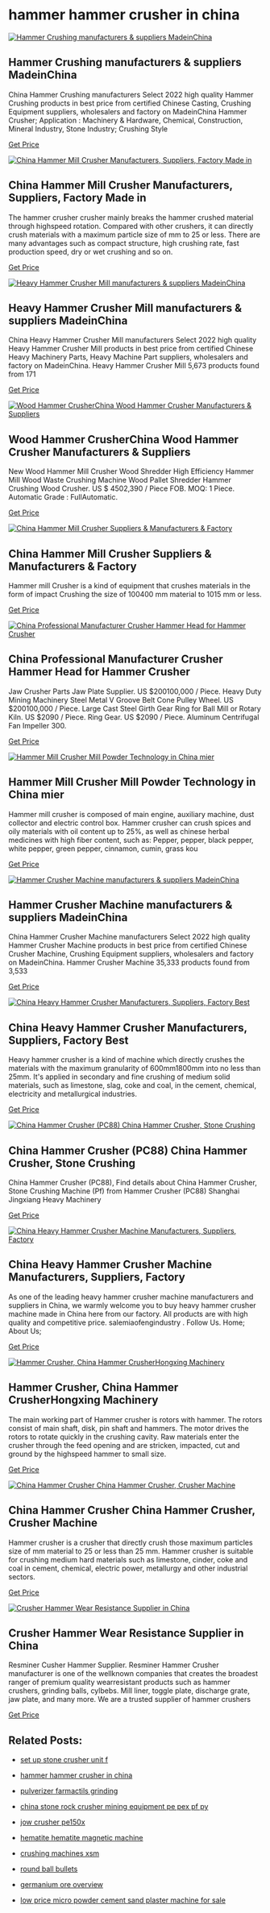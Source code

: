# hammer hammer crusher in china
<a href="https://mnn.zoosnet.net/LR/Chatpre.aspx?id=MNN94995150&p=https://vbl.co.za/" target="_blank">![Hammer Crushing manufacturers & suppliers MadeinChina](https://raw.githubusercontent.com/gcmcrusher/imgs/main/503.jpg)</a>
## Hammer Crushing manufacturers & suppliers MadeinChina
China Hammer Crushing manufacturers Select 2022 high quality Hammer Crushing products in best price from certified Chinese Casting, Crushing Equipment suppliers, wholesalers and factory on MadeinChina Hammer Crusher; Application : Machinery & Hardware, Chemical, Construction, Mineral Industry, Stone Industry; Crushing Style 
<a href="https://mnn.zoosnet.net/LR/Chatpre.aspx?id=MNN94995150&p=https://vbl.co.za/" target="_blank">Get Price</a>
<a href="https://mnn.zoosnet.net/LR/Chatpre.aspx?id=MNN94995150&p=https://vbl.co.za/" target="_blank">![China Hammer Mill Crusher Manufacturers, Suppliers, Factory Made in ](https://raw.githubusercontent.com/gcmcrusher/imgs/main/669.jpg)</a>
## China Hammer Mill Crusher Manufacturers, Suppliers, Factory Made in 
The hammer crusher crusher mainly breaks the hammer crushed material through highspeed rotation. Compared with other crushers, it can directly crush materials with a maximum particle size of mm to 25 or less. There are many advantages such as compact structure, high crushing rate, fast production speed, dry or wet crushing and so on.
<a href="https://mnn.zoosnet.net/LR/Chatpre.aspx?id=MNN94995150&p=https://vbl.co.za/" target="_blank">Get Price</a>
<a href="https://mnn.zoosnet.net/LR/Chatpre.aspx?id=MNN94995150&p=https://vbl.co.za/" target="_blank">![Heavy Hammer Crusher Mill manufacturers & suppliers MadeinChina](https://raw.githubusercontent.com/gcmcrusher/imgs/main/183.jpg)</a>
## Heavy Hammer Crusher Mill manufacturers & suppliers MadeinChina
China Heavy Hammer Crusher Mill manufacturers Select 2022 high quality Heavy Hammer Crusher Mill products in best price from certified Chinese Heavy Machinery Parts, Heavy Machine Part suppliers, wholesalers and factory on MadeinChina. Heavy Hammer Crusher Mill 5,673 products found from 171
<a href="https://mnn.zoosnet.net/LR/Chatpre.aspx?id=MNN94995150&p=https://vbl.co.za/" target="_blank">Get Price</a>
<a href="https://mnn.zoosnet.net/LR/Chatpre.aspx?id=MNN94995150&p=https://vbl.co.za/" target="_blank">![Wood Hammer CrusherChina Wood Hammer Crusher Manufacturers & Suppliers ](https://raw.githubusercontent.com/gcmcrusher/imgs/main/513.jpg)</a>
## Wood Hammer CrusherChina Wood Hammer Crusher Manufacturers & Suppliers 
New Wood Hammer Mill Crusher Wood Shredder High Efficiency Hammer Mill Wood Waste Crushing Machine Wood Pallet Shredder Hammer Crushing Wood Crusher. US $ 4502,390 / Piece FOB. MOQ: 1 Piece. Automatic Grade : FullAutomatic.
<a href="https://mnn.zoosnet.net/LR/Chatpre.aspx?id=MNN94995150&p=https://vbl.co.za/" target="_blank">Get Price</a>
<a href="https://mnn.zoosnet.net/LR/Chatpre.aspx?id=MNN94995150&p=https://vbl.co.za/" target="_blank">![China Hammer Mill Crusher Suppliers & Manufacturers & Factory ](https://raw.githubusercontent.com/gcmcrusher/imgs/main/649.jpg)</a>
## China Hammer Mill Crusher Suppliers & Manufacturers & Factory 
Hammer mill Crusher is a kind of equipment that crushes materials in the form of impact Crushing the size of 100400 mm material to 1015 mm or less.
<a href="https://mnn.zoosnet.net/LR/Chatpre.aspx?id=MNN94995150&p=https://vbl.co.za/" target="_blank">Get Price</a>
<a href="https://mnn.zoosnet.net/LR/Chatpre.aspx?id=MNN94995150&p=https://vbl.co.za/" target="_blank">![China Professional Manufacturer Crusher Hammer Head for Hammer Crusher ](https://raw.githubusercontent.com/gcmcrusher/imgs/main/657.jpg)</a>
## China Professional Manufacturer Crusher Hammer Head for Hammer Crusher 
Jaw Crusher Parts Jaw Plate Supplier. US $200100,000 / Piece. Heavy Duty Mining Machinery Steel Metal V Groove Belt Cone Pulley Wheel. US $200100,000 / Piece. Large Cast Steel Girth Gear Ring for Ball Mill or Rotary Kiln. US $2090 / Piece. Ring Gear. US $2090 / Piece. Aluminum Centrifugal Fan Impeller 300.
<a href="https://mnn.zoosnet.net/LR/Chatpre.aspx?id=MNN94995150&p=https://vbl.co.za/" target="_blank">Get Price</a>
<a href="https://mnn.zoosnet.net/LR/Chatpre.aspx?id=MNN94995150&p=https://vbl.co.za/" target="_blank">![Hammer Mill Crusher Mill Powder Technology in China mier](https://raw.githubusercontent.com/gcmcrusher/imgs/main/350.jpg)</a>
## Hammer Mill Crusher Mill Powder Technology in China mier
Hammer mill crusher is composed of main engine, auxiliary machine, dust collector and electric control box. Hammer crusher can crush spices and oily materials with oil content up to 25%, as well as chinese herbal medicines with high fiber content, such as: Pepper, pepper, black pepper, white pepper, green pepper, cinnamon, cumin, grass kou 
<a href="https://mnn.zoosnet.net/LR/Chatpre.aspx?id=MNN94995150&p=https://vbl.co.za/" target="_blank">Get Price</a>
<a href="https://mnn.zoosnet.net/LR/Chatpre.aspx?id=MNN94995150&p=https://vbl.co.za/" target="_blank">![Hammer Crusher Machine manufacturers & suppliers MadeinChina](https://raw.githubusercontent.com/gcmcrusher/imgs/main/730.jpg)</a>
## Hammer Crusher Machine manufacturers & suppliers MadeinChina
China Hammer Crusher Machine manufacturers Select 2022 high quality Hammer Crusher Machine products in best price from certified Chinese Crusher Machine, Crushing Equipment suppliers, wholesalers and factory on MadeinChina. Hammer Crusher Machine 35,333 products found from 3,533
<a href="https://mnn.zoosnet.net/LR/Chatpre.aspx?id=MNN94995150&p=https://vbl.co.za/" target="_blank">Get Price</a>
<a href="https://mnn.zoosnet.net/LR/Chatpre.aspx?id=MNN94995150&p=https://vbl.co.za/" target="_blank">![China Heavy Hammer Crusher Manufacturers, Suppliers, Factory Best ](https://raw.githubusercontent.com/gcmcrusher/imgs/main/623.jpg)</a>
## China Heavy Hammer Crusher Manufacturers, Suppliers, Factory Best 
Heavy hammer crusher is a kind of machine which directly crushes the materials with the maximum granularity of 600mm1800mm into no less than 25mm. It's applied in secondary and fine crushing of medium solid materials, such as limestone, slag, coke and coal, in the cement, chemical, electricity and metallurgical industries.
<a href="https://mnn.zoosnet.net/LR/Chatpre.aspx?id=MNN94995150&p=https://vbl.co.za/" target="_blank">Get Price</a>
<a href="https://mnn.zoosnet.net/LR/Chatpre.aspx?id=MNN94995150&p=https://vbl.co.za/" target="_blank">![China Hammer Crusher (PC88) China Hammer Crusher, Stone Crushing ](https://raw.githubusercontent.com/gcmcrusher/imgs/main/814.jpg)</a>
## China Hammer Crusher (PC88) China Hammer Crusher, Stone Crushing 
China Hammer Crusher (PC88), Find details about China Hammer Crusher, Stone Crushing Machine (Pf) from Hammer Crusher (PC88) Shanghai Jingxiang Heavy Machinery 
<a href="https://mnn.zoosnet.net/LR/Chatpre.aspx?id=MNN94995150&p=https://vbl.co.za/" target="_blank">Get Price</a>
<a href="https://mnn.zoosnet.net/LR/Chatpre.aspx?id=MNN94995150&p=https://vbl.co.za/" target="_blank">![China Heavy Hammer Crusher Machine Manufacturers, Suppliers, Factory ](https://raw.githubusercontent.com/gcmcrusher/imgs/main/781.jpg)</a>
## China Heavy Hammer Crusher Machine Manufacturers, Suppliers, Factory 
As one of the leading heavy hammer crusher machine manufacturers and suppliers in China, we warmly welcome you to buy heavy hammer crusher machine made in China here from our factory. All products are with high quality and competitive price. salemiaofengindustry . Follow Us. Home; About Us;
<a href="https://mnn.zoosnet.net/LR/Chatpre.aspx?id=MNN94995150&p=https://vbl.co.za/" target="_blank">Get Price</a>
<a href="https://mnn.zoosnet.net/LR/Chatpre.aspx?id=MNN94995150&p=https://vbl.co.za/" target="_blank">![Hammer Crusher, China Hammer CrusherHongxing Machinery](https://raw.githubusercontent.com/gcmcrusher/imgs/main/162.jpg)</a>
## Hammer Crusher, China Hammer CrusherHongxing Machinery
The main working part of Hammer crusher is rotors with hammer. The rotors consist of main shaft, disk, pin shaft and hammers. The motor drives the rotors to rotate quickly in the crushing cavity. Raw materials enter the crusher through the feed opening and are stricken, impacted, cut and ground by the highspeed hammer to small size.
<a href="https://mnn.zoosnet.net/LR/Chatpre.aspx?id=MNN94995150&p=https://vbl.co.za/" target="_blank">Get Price</a>
<a href="https://mnn.zoosnet.net/LR/Chatpre.aspx?id=MNN94995150&p=https://vbl.co.za/" target="_blank">![China Hammer Crusher China Hammer Crusher, Crusher Machine](https://raw.githubusercontent.com/gcmcrusher/imgs/main/41.jpg)</a>
## China Hammer Crusher China Hammer Crusher, Crusher Machine
Hammer crusher is a crusher that directly crush those maximum particles size of mm material to 25 or less than 25 mm. Hammer crusher is suitable for crushing medium hard materials such as limestone, cinder, coke and coal in cement, chemical, electric power, metallurgy and other industrial sectors.
<a href="https://mnn.zoosnet.net/LR/Chatpre.aspx?id=MNN94995150&p=https://vbl.co.za/" target="_blank">Get Price</a>
<a href="https://mnn.zoosnet.net/LR/Chatpre.aspx?id=MNN94995150&p=https://vbl.co.za/" target="_blank">![Crusher Hammer Wear Resistance Supplier in China](https://raw.githubusercontent.com/gcmcrusher/imgs/main/9.jpg)</a>
## Crusher Hammer Wear Resistance Supplier in China
Resminer Cusher Hammer Supplier. Resminer Hammer Crusher manufacturer is one of the wellknown companies that creates the broadest ranger of premium quality wearresistant products such as hammer crushers, grinding balls, cylbebs. Mill liner, toggle plate, discharge grate, jaw plate, and many more. We are a trusted supplier of hammer crushers 
<a href="https://mnn.zoosnet.net/LR/Chatpre.aspx?id=MNN94995150&p=https://vbl.co.za/" target="_blank">Get Price</a>
## Related Posts:
* [set up stone crusher unit f](set%20up%20stone%20crusher%20unit%20f.md)
* [hammer hammer crusher in china](hammer%20hammer%20crusher%20in%20china.md)
* [pulverizer farmactils grinding](pulverizer%20farmactils%20grinding.md)
* [china stone rock crusher mining equipment pe pex pf py](china%20stone%20rock%20crusher%20mining%20equipment%20pe%20pex%20pf%20py.md)
* [jow crusher pe150x](jow%20crusher%20pe150x.md)
* [hematite hematite magnetic machine](hematite%20hematite%20magnetic%20machine.md)
* [crushing machines xsm](crushing%20machines%20xsm.md)
* [round ball bullets](round%20ball%20bullets.md)
* [germanium ore overview](germanium%20ore%20overview.md)
* [low price micro powder cement sand plaster machine for sale](low%20price%20micro%20powder%20cement%20sand%20plaster%20machine%20for%20sale.md)
